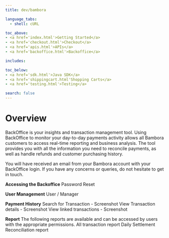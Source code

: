 ```yaml
---
title: dev/bambora

language_tabs:
  - shell: cURL

toc_above:
- <a href='index.html'>Getting Started</a>
- <a href='checkout.html'>Checkout</a>
- <a href='apis.html'>APIs</a>
- <a href='backoffice.html'>Backoffice</a>

includes:

toc_below:
- <a href='sdk.html'>Java SDK</a>
- <a href='shippingcart.html'Shopping Carts</a>
- <a href='testing.html'>Testing</a>

search: false
---
```


<script src='js/vendor/clipboard.min.js'></script>
<script src='js/copy.js'></script>

# Overview

BackOffice is your insights and transaction management tool. Using BackOffice to monitor your day-to-day payments activity allows all Bambora customers to access real-time reporting and business analysis. The tool provides you with all the information you need to reconcile payments, as well as handle refunds and customer purchasing history.

You will have received an email from your Bambora account with your BackOffice login. If you have any concerns or queries, do not hesitate to get in touch.

**Accessing the Backoffice**
  Password Reset

**User Management**
  User / Manager

**Payment History**
  Search for Transaction - Screenshot
  View Transaction details - Screenshot
  View linked transactions - Screenshot

**Report**
  The following reports are available and can be accessed by users with the appropriate permissions.
    All transaction report
    Daily Settlement Reconciliation report  
